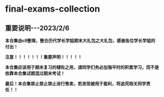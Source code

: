 # final-exams-collection
## 重要说明---2023/2/6

**本合集由cll整理，整合历代学长学姐期末大礼包之大礼包，感谢各位学长学姐的付出！**

**注意！！！！！！！重要声明！！！！！**

**本合集应该用于期末复习的辅佐之用，请同学们务必加强平时的积累学习，而不是依靠本合集试图混过期末考试！**

**最后！本合集禁止禁止禁止进行售卖，若发现被用于盈利，将追究相关同学责任！！**
